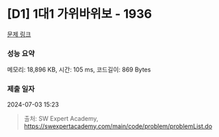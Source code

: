 # [D1] 1대1 가위바위보 - 1936 

[문제 링크](https://swexpertacademy.com/main/code/problem/problemDetail.do?contestProbId=AV5PjKXKALcDFAUq) 

### 성능 요약

메모리: 18,896 KB, 시간: 105 ms, 코드길이: 869 Bytes

### 제출 일자

2024-07-03 15:23



> 출처: SW Expert Academy, https://swexpertacademy.com/main/code/problem/problemList.do